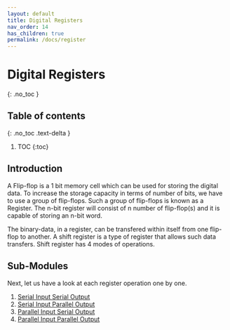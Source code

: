 ```yaml
---
layout: default
title: Digital Registers
nav_order: 14
has_children: true
permalink: /docs/register
---
```


# Digital Registers
{: .no_toc }


## Table of contents
{: .no_toc .text-delta }

1. TOC
{:toc}

## Introduction


A Flip-flop is a 1 bit memory cell which can be used for storing the digital data. 
To increase the storage capacity in terms of number of bits, we have to use a group of flip-flops. Such a group of flip-flops is known as a Register. 
The n-bit register will consist of n number of flip-flop(s) and it is capable of storing an n-bit word.


The binary-data, in a register, can be transfered within itself from one flip-flop to another. 
A shift register is a type of register that allows such data transfers.
Shift register has 4 modes of operations.

## Sub-Modules

Next, let us have a look at each register operation one by one.

1. [Serial Input Serial Output](https://learn.circuitverse.org/docs/registers/ss.html)
2. [Serial Input Parallel Output](https://learn.circuitverse.org/docs/registers/sp.html)
3. [Parallel Input Serial Output](https://learn.circuitverse.org/docs/registers/ps.html)
4. [Parallel Input Parallel Output](https://learn.circuitverse.org/docs/registers/pp.html)
